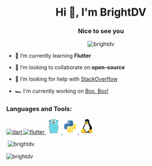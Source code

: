 <h1 align="center">Hi 👋, I'm BrightDV</h1>
<h3 align="center">Nice to see you</h3>

<p align="center"> <img src="https://komarev.com/ghpvc/?username=brightdv&label=Profile%20views&color=0e75b6&style=flat" alt="brightdv" /> </p>

- 🌱 I’m currently learning **Flutter**

- 👯 I’m looking to collaborate on **open-source**

- 🤝 I’m looking for help with [StackOverflow](https://stackoverflow.com)

- 🏎️ I'm currently working on [Box, Box!](https://github.com/BrightDV/BoxBox)

<h3 align="left">Languages and Tools:</h3>
<p align="left"> <a href="https://dart.dev" target="_blank" rel="noreferrer"> <img src="https://www.vectorlogo.zone/logos/dartlang/dartlang-icon.svg" alt="dart" width="40" height="40"/> </a> <a href="https://flutter.dev" target="_blank" rel="noreferrer"> <img src="https://www.vectorlogo.zone/logos/flutterio/flutterio-icon.svg" alt="flutter" width="40" height="40"/> </a> <a href="https://www.go.dev" target="_blank" rel="noreferrer"> <img src="https://raw.githubusercontent.com/devicons/devicon/master/icons/go/go-original.svg" alt="go" width="40" height="40"/> </a> <a href="https://www.python.org" target="_blank" rel="noreferrer"> <img src="https://raw.githubusercontent.com/devicons/devicon/master/icons/python/python-original.svg" alt="python" width="40" height="40"/> </a>  <a href="https://www.linux.org/" target="_blank" rel="noreferrer"> <img src="https://raw.githubusercontent.com/devicons/devicon/master/icons/linux/linux-original.svg" alt="linux" width="40" height="40"/> </a></p>

<p>&nbsp;<img align="center" src="https://github-readme-stats.vercel.app/api?username=brightdv&show_icons=true&locale=en" alt="brightdv" /></p>

<p><img align="center" src="https://github-readme-streak-stats.herokuapp.com/?user=brightdv&" alt="brightdv" /></p>
